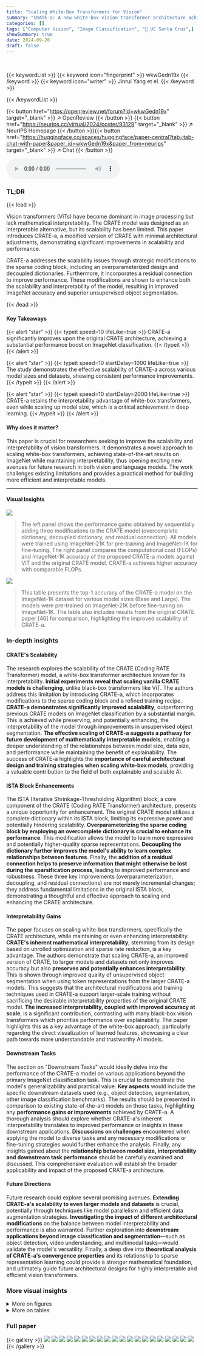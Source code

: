 ```yaml
---
title: "Scaling White-Box Transformers for Vision"
summary: "CRATE-a: A new white-box vision transformer architecture achieves 85.1% ImageNet accuracy by strategically scaling model size and datasets, outperforming prior white-box models and preserving interpre..."
categories: []
tags: ["Computer Vision", "Image Classification", "🏢 UC Santa Cruz",]
showSummary: true
date: 2024-09-26
draft: false
---
```


<br>

{{< keywordList >}}
{{< keyword icon="fingerprint" >}} wkwGedn19x {{< /keyword >}}
{{< keyword icon="writer" >}} Jinrui Yang et el. {{< /keyword >}}
 
{{< /keywordList >}}

{{< button href="https://openreview.net/forum?id=wkwGedn19x" target="_blank" >}}
↗ OpenReview
{{< /button >}}
{{< button href="https://neurips.cc/virtual/2024/poster/93129" target="_blank" >}}
↗ NeurIPS Homepage
{{< /button >}}{{< button href="https://huggingface.co/spaces/huggingface/paper-central?tab=tab-chat-with-paper&paper_id=wkwGedn19x&paper_from=neurips" target="_blank" >}}
↗ Chat
{{< /button >}}



<audio controls>
    <source src="https://ai-paper-reviewer.com/wkwGedn19x/podcast.wav" type="audio/wav">
    Your browser does not support the audio element.
</audio>


### TL;DR


{{< lead >}}

Vision transformers (ViTs) have become dominant in image processing but lack mathematical interpretability. The CRATE model was designed as an interpretable alternative, but its scalability has been limited. This paper introduces CRATE-a, a modified version of CRATE with minimal architectural adjustments, demonstrating significant improvements in scalability and performance. 

CRATE-a addresses the scalability issues through strategic modifications to the sparse coding block, including an overparameterized design and decoupled dictionaries.  Furthermore, it incorporates a residual connection to improve performance. These modifications are shown to enhance both the scalability and interpretability of the model, resulting in improved ImageNet accuracy and superior unsupervised object segmentation. 

{{< /lead >}}


#### Key Takeaways

{{< alert "star" >}}
{{< typeit speed=10 lifeLike=true >}} CRATE-a significantly improves upon the original CRATE architecture, achieving a substantial performance boost on ImageNet classification. {{< /typeit >}}
{{< /alert >}}

{{< alert "star" >}}
{{< typeit speed=10 startDelay=1000 lifeLike=true >}} The study demonstrates the effective scalability of CRATE-a across various model sizes and datasets, showing consistent performance improvements. {{< /typeit >}}
{{< /alert >}}

{{< alert "star" >}}
{{< typeit speed=10 startDelay=2000 lifeLike=true >}} CRATE-a retains the interpretability advantage of white-box transformers, even while scaling up model size, which is a critical achievement in deep learning. {{< /typeit >}}
{{< /alert >}}

#### Why does it matter?
This paper is crucial for researchers seeking to improve the scalability and interpretability of vision transformers.  It demonstrates a novel approach to scaling white-box transformers, achieving state-of-the-art results on ImageNet while maintaining interpretability, thus opening exciting new avenues for future research in both vision and language models.  The work challenges existing limitations and provides a practical method for building more efficient and interpretable models.

------
#### Visual Insights



![](https://ai-paper-reviewer.com/wkwGedn19x/figures_1_1.jpg)

> The left panel shows the performance gains obtained by sequentially adding three modifications to the CRATE model (overcomplete dictionary, decoupled dictionary, and residual connection). All models were trained using ImageNet-21K for pre-training and ImageNet-1K for fine-tuning.  The right panel compares the computational cost (FLOPs) and ImageNet-1K accuracy of the proposed CRATE-a models against ViT and the original CRATE model.  CRATE-a achieves higher accuracy with comparable FLOPs.





![](https://ai-paper-reviewer.com/wkwGedn19x/tables_6_1.jpg)

> This table presents the top-1 accuracy of the CRATE-a model on the ImageNet-1K dataset for various model sizes (Base and Large).  The models were pre-trained on ImageNet-21K before fine-tuning on ImageNet-1K.  The table also includes results from the original CRATE paper [46] for comparison, highlighting the improved scalability of CRATE-a.





### In-depth insights


#### CRATE's Scalability
The research explores the scalability of the CRATE (Coding RATE Transformer) model, a white-box transformer architecture known for its interpretability.  **Initial experiments reveal that scaling vanilla CRATE models is challenging**, unlike black-box transformers like ViT. The authors address this limitation by introducing CRATE-a, which incorporates modifications to the sparse coding block and a refined training recipe.  **CRATE-a demonstrates significantly improved scalability**, outperforming previous CRATE models on ImageNet classification by a substantial margin.  This is achieved while preserving, and potentially enhancing, the interpretability of the model through improvements in unsupervised object segmentation.  **The effective scaling of CRATE-a suggests a pathway for future development of mathematically interpretable models**, enabling a deeper understanding of the relationships between model size, data size, and performance while maintaining the benefit of explainability.  The success of CRATE-a highlights the **importance of careful architectural design and training strategies when scaling white-box models**, providing a valuable contribution to the field of both explainable and scalable AI.

#### ISTA Block Enhancements
The ISTA (Iterative Shrinkage-Thresholding Algorithm) block, a core component of the CRATE (Coding RATE Transformer) architecture, presents a unique opportunity for enhancement.  The original CRATE model utilizes a complete dictionary within its ISTA block, limiting its expressive power and potentially hindering scalability. **Overparameterizing the sparse coding block by employing an overcomplete dictionary is crucial to enhance its performance**. This modification allows the model to learn more expressive and potentially higher-quality sparse representations.  **Decoupling the dictionary further improves the model's ability to learn complex relationships between features**.  Finally, the **addition of a residual connection helps to preserve information that might otherwise be lost during the sparsification process**, leading to improved performance and robustness.  These three key improvements (overparameterization, decoupling, and residual connections) are not merely incremental changes; they address fundamental limitations in the original ISTA block, demonstrating a thoughtful and effective approach to scaling and enhancing the CRATE architecture.

#### Interpretability Gains
The paper focuses on scaling white-box transformers, specifically the CRATE architecture, while maintaining or even enhancing interpretability.  **CRATE's inherent mathematical interpretability**, stemming from its design based on unrolled optimization and sparse rate reduction, is a key advantage.  The authors demonstrate that scaling CRATE-a, an improved version of CRATE, to larger models and datasets not only improves accuracy but also **preserves and potentially enhances interpretability**. This is shown through improved quality of unsupervised object segmentation when using token representations from the larger CRATE-a models.  This suggests that the architectural modifications and training techniques used in CRATE-a support larger-scale training without sacrificing the desirable interpretability properties of the original CRATE model. **The increased interpretability, coupled with improved accuracy at scale**, is a significant contribution, contrasting with many black-box vision transformers which prioritize performance over explainability.  The paper highlights this as a key advantage of the white-box approach, particularly regarding the direct visualization of learned features, showcasing a clear path towards more understandable and trustworthy AI models.

#### Downstream Tasks
The section on "Downstream Tasks" would ideally delve into the performance of the CRATE-a model on various applications beyond the primary ImageNet classification task.  This is crucial to demonstrate the model's generalizability and practical value.  **Key aspects** would include the specific downstream datasets used (e.g., object detection, segmentation, other image classification benchmarks).  The results should be presented in comparison to existing state-of-the-art models on those tasks, highlighting any **performance gains or improvements** achieved by CRATE-a.  A thorough analysis should explore whether CRATE-a's inherent interpretability translates to improved performance or insights in these downstream applications.  **Discussions on challenges** encountered when applying the model to diverse tasks and any necessary modifications or fine-tuning strategies would further enhance the analysis. Finally, any insights gained about the **relationship between model size, interpretability and downstream task performance** should be carefully examined and discussed.  This comprehensive evaluation will establish the broader applicability and impact of the proposed CRATE-a architecture.

#### Future Directions
Future research could explore several promising avenues. **Extending CRATE-a's scalability to even larger models and datasets** is crucial, potentially through techniques like model parallelism and efficient data augmentation strategies.  **Investigating the impact of different architectural modifications** on the balance between model interpretability and performance is also warranted.  Further exploration into **downstream applications beyond image classification and segmentation**—such as object detection, video understanding, and multimodal tasks—would validate the model's versatility.  Finally, a deep dive into **theoretical analysis of CRATE-a's convergence properties** and its relationship to sparse representation learning could provide a stronger mathematical foundation, and ultimately guide future architectural designs for highly interpretable and efficient vision transformers.


### More visual insights

<details>
<summary>More on figures
</summary>


![](https://ai-paper-reviewer.com/wkwGedn19x/figures_4_1.jpg)

> This figure shows a detailed architecture of one layer in the CRATE-a model.  It highlights the two main blocks: the Multi-head Subspace Self-Attention (MSSA) block for compression and the Overcomplete Dictionary Learning (ODL) block for sparse coding.  The ODL block incorporates three key modifications compared to the original CRATE model: an overparameterized sparse coding block, a decoupled dictionary, and a residual connection.  These modifications enhance the scalability and performance of the model.


![](https://ai-paper-reviewer.com/wkwGedn19x/figures_5_1.jpg)

> This figure displays the training loss curves for the CRATE-a model across various model sizes (left) and patch sizes (right) during training on the ImageNet-21K dataset.  The left panel showcases how training loss changes as the model scales from Tiny to Huge.  The right panel shows loss curves for the large CRATE-a model, highlighting the impact of altering patch size.  Lower loss values generally indicate better model training progress.


![](https://ai-paper-reviewer.com/wkwGedn19x/figures_7_1.jpg)

> This figure presents two graphs showing the results of scaling experiments of CRATE-a models using the CLIPA framework. The left graph displays the training loss curves for CRATE-a-B/16, CRATE-a-L/14, and CRATE-a-H/14 models trained on the DataComp1B dataset. The right graph shows the zero-shot accuracy on ImageNet-1k for the same CRATE-a models and ViT-H/14, comparing pre-training and fine-tuning results. The figure demonstrates the scalability and effectiveness of the CRATE-a architecture, highlighting the improvements in both training efficiency and zero-shot performance with increased model size.


![](https://ai-paper-reviewer.com/wkwGedn19x/figures_9_1.jpg)

> This figure compares the zero-shot image segmentation performance of three different models: CRATE-a, CRATE, and ViT.  The top row shows the results from the CRATE-a model, demonstrating accurate segmentation of objects in various images. The middle row presents the results from the CRATE model, which shows less accurate segmentation, particularly around object boundaries. The bottom row shows that the ViT model struggles to identify the main objects accurately in most of the images. This visualization highlights the superior zero-shot segmentation capabilities of CRATE-a compared to the other two models.


![](https://ai-paper-reviewer.com/wkwGedn19x/figures_15_1.jpg)

> This figure shows a detailed architecture of one layer in the improved CRATE-a model.  The architecture is comprised of two main blocks: a Multi-head Subspace Self-Attention (MSSA) block for compression and an Overcomplete Dictionary Learning (ODL) block for sparse coding. The ODL block incorporates three key modifications for improved scalability: overparameterization, decoupling of the dictionary, and the addition of a residual connection. These modifications are described further in Section 3 and Figure 6 of the Appendix.


![](https://ai-paper-reviewer.com/wkwGedn19x/figures_16_1.jpg)

> This figure visualizes the self-attention maps of the CRATE-a Base model.  Each row shows an input image (left) and its corresponding self-attention maps (right).  The number of self-attention maps equals the number of heads in the CRATE-a model. The figure highlights that the model successfully captures the structural information within the images, similarly to what was observed in the original CRATE model.


![](https://ai-paper-reviewer.com/wkwGedn19x/figures_16_2.jpg)

> This figure shows the training loss curves for the CRATE-a model trained on the ImageNet-21K dataset. The left panel compares the training loss for different model sizes (Tiny, Small, Base, Large), while the right panel compares the training loss for different patch sizes (8, 14, 32) using the large CRATE-a model. The figure illustrates how training loss changes over steps for various configurations of the model, which impacts the model's performance and scalability.


![](https://ai-paper-reviewer.com/wkwGedn19x/figures_17_1.jpg)

> This figure displays training loss curves for the CRATE-a model trained on the ImageNet-21K dataset.  The left panel shows how the training loss changes with different model sizes (Tiny, Small, Base, Large), demonstrating the model's ability to scale effectively. The right panel illustrates how the training loss is impacted by changes in the image patch size used in the CRATE-a-Large model, offering insights into the model's sensitivity to patch size.


![](https://ai-paper-reviewer.com/wkwGedn19x/figures_17_2.jpg)

> This figure shows the training loss curves for three different model configurations using an efficient scaling strategy.  Initially, a large CRATE-α model (L/32) is pre-trained.  Then, this model's weights are used to initialize smaller models (L/14 and L/8) that are fine-tuned.  The graph illustrates how the training loss progresses for each of these three models, highlighting the efficiency of using this transfer learning approach for scaling.


</details>




<details>
<summary>More on tables
</summary>


![](https://ai-paper-reviewer.com/wkwGedn19x/tables_8_1.jpg)
> This table compares the performance of the original CRATE model and the improved CRATE-α model on four different datasets: CIFAR-10, CIFAR-100, Oxford Flowers-102, and Oxford-IIIT-Pets.  It shows the top-1 accuracy achieved by each model variant (different model sizes and patch sizes) on each dataset, highlighting the performance improvement of CRATE-α over the original CRATE model.

![](https://ai-paper-reviewer.com/wkwGedn19x/tables_8_2.jpg)
> This table compares the performance of different CRATE models on a segmentation task.  The models vary in their configurations, and the table shows the mean Intersection over Union (mIoU), mean Accuracy (mAcc), and average Accuracy (aAcc) achieved by each model.  It highlights the impact of model configuration on performance.

![](https://ai-paper-reviewer.com/wkwGedn19x/tables_8_3.jpg)
> This table compares the performance of GPT-2-base, CRATE-base, CRATE-a-small, and CRATE-a-base models on the NLP task using the OpenWebText dataset.  The comparison is based on the cross-entropy validation loss, which is a measure of how well the model predicts the next word in a sequence.  Lower cross-entropy loss indicates better performance.

![](https://ai-paper-reviewer.com/wkwGedn19x/tables_8_4.jpg)
> This table presents a comparison of the Top-1 accuracy achieved by different sized CRATE-a models on the ImageNet-1K dataset.  The models were pre-trained on ImageNet-21K and then fine-tuned on ImageNet-1K.  Results from the original CRATE paper are also included for comparison, highlighting the improved scalability of the CRATE-a architecture.

![](https://ai-paper-reviewer.com/wkwGedn19x/tables_9_1.jpg)
> This table presents the results of object detection and fine-grained segmentation using MaskCut on the COCO val2017 dataset.  It compares the performance of CRATE-a models of different sizes (base and large) against CRATE and ViT models, showcasing CRATE-a's superior performance and scalability in both detection and segmentation tasks. The metrics used are average precision (AP) at different IoU thresholds (AP50 and AP75) and overall AP.

![](https://ai-paper-reviewer.com/wkwGedn19x/tables_14_1.jpg)
> This table details the configurations of CRATE-a models of varying sizes (Tiny, Small, Base, Large, Huge).  For each model size, it lists the depth (L), hidden size (d), number of heads (K), the number of parameters in the CRATE-α model, and the number of parameters in the original CRATE model for comparison.  This allows for a direct comparison of the model complexity between the improved CRATE-α architecture and the original CRATE architecture across different scales.

![](https://ai-paper-reviewer.com/wkwGedn19x/tables_14_2.jpg)
> This table compares the performance of CRATE-a and ViT models with different sizes.  It shows the FLOPs (floating point operations), the number of parameters, and the throughput (images processed per second) for each model. The comparison helps to illustrate the computational efficiency and speed of CRATE-a relative to ViT.

![](https://ai-paper-reviewer.com/wkwGedn19x/tables_15_1.jpg)
> This table presents the ImageNet-1K Top-1 accuracy for various CRATE-a models with different sizes (Base and Large), trained using two different training strategies: pre-training on ImageNet-21K then fine-tuning on ImageNet-1K, and only training on ImageNet-1K (results from a previous study [46]). It demonstrates that CRATE-a models trained with ImageNet-21K pre-training significantly outperform those trained solely on ImageNet-1K, highlighting the improved scalability and performance of the CRATE-a architecture.

</details>




### Full paper

{{< gallery >}}
<img src="https://ai-paper-reviewer.com/wkwGedn19x/1.png" class="grid-w50 md:grid-w33 xl:grid-w25" />
<img src="https://ai-paper-reviewer.com/wkwGedn19x/2.png" class="grid-w50 md:grid-w33 xl:grid-w25" />
<img src="https://ai-paper-reviewer.com/wkwGedn19x/3.png" class="grid-w50 md:grid-w33 xl:grid-w25" />
<img src="https://ai-paper-reviewer.com/wkwGedn19x/4.png" class="grid-w50 md:grid-w33 xl:grid-w25" />
<img src="https://ai-paper-reviewer.com/wkwGedn19x/5.png" class="grid-w50 md:grid-w33 xl:grid-w25" />
<img src="https://ai-paper-reviewer.com/wkwGedn19x/6.png" class="grid-w50 md:grid-w33 xl:grid-w25" />
<img src="https://ai-paper-reviewer.com/wkwGedn19x/7.png" class="grid-w50 md:grid-w33 xl:grid-w25" />
<img src="https://ai-paper-reviewer.com/wkwGedn19x/8.png" class="grid-w50 md:grid-w33 xl:grid-w25" />
<img src="https://ai-paper-reviewer.com/wkwGedn19x/9.png" class="grid-w50 md:grid-w33 xl:grid-w25" />
<img src="https://ai-paper-reviewer.com/wkwGedn19x/10.png" class="grid-w50 md:grid-w33 xl:grid-w25" />
<img src="https://ai-paper-reviewer.com/wkwGedn19x/11.png" class="grid-w50 md:grid-w33 xl:grid-w25" />
<img src="https://ai-paper-reviewer.com/wkwGedn19x/12.png" class="grid-w50 md:grid-w33 xl:grid-w25" />
<img src="https://ai-paper-reviewer.com/wkwGedn19x/13.png" class="grid-w50 md:grid-w33 xl:grid-w25" />
<img src="https://ai-paper-reviewer.com/wkwGedn19x/14.png" class="grid-w50 md:grid-w33 xl:grid-w25" />
<img src="https://ai-paper-reviewer.com/wkwGedn19x/15.png" class="grid-w50 md:grid-w33 xl:grid-w25" />
<img src="https://ai-paper-reviewer.com/wkwGedn19x/16.png" class="grid-w50 md:grid-w33 xl:grid-w25" />
<img src="https://ai-paper-reviewer.com/wkwGedn19x/17.png" class="grid-w50 md:grid-w33 xl:grid-w25" />
<img src="https://ai-paper-reviewer.com/wkwGedn19x/18.png" class="grid-w50 md:grid-w33 xl:grid-w25" />
<img src="https://ai-paper-reviewer.com/wkwGedn19x/19.png" class="grid-w50 md:grid-w33 xl:grid-w25" />
<img src="https://ai-paper-reviewer.com/wkwGedn19x/20.png" class="grid-w50 md:grid-w33 xl:grid-w25" />
{{< /gallery >}}